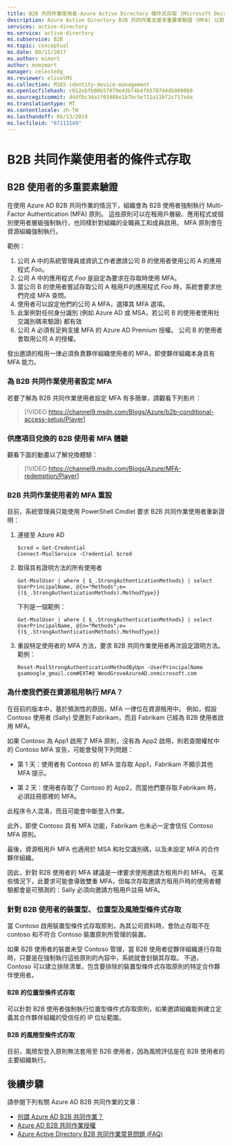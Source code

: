```yaml
---
title: B2B 共同作業使用者-Azure Active Directory 條件式存取 |Microsoft Docs
description: Azure Active Directory B2B 共同作業支援多重要素驗證 (MFA) 以對您的公司應用程式進行選擇性存取
services: active-directory
ms.service: active-directory
ms.subservice: B2B
ms.topic: conceptual
ms.date: 09/11/2017
ms.author: mimart
author: msmimart
manager: celestedg
ms.reviewer: elisolMS
ms.collection: M365-identity-device-management
ms.openlocfilehash: c012ebfb00b57079e43b74b4f6570744db980860
ms.sourcegitcommit: d4dfbc34a1f03488e1b7bc5e711a11b72c717ada
ms.translationtype: MT
ms.contentlocale: zh-TW
ms.lasthandoff: 06/13/2019
ms.locfileid: "67113149"
---
```

# <a name="conditional-access-for-b2b-collaboration-users"></a>B2B 共同作業使用者的條件式存取

## <a name="multi-factor-authentication-for-b2b-users"></a>B2B 使用者的多重要素驗證
在使用 Azure AD B2B 共同作業的情況下，組織會為 B2B 使用者強制執行 Multi-Factor Authentication (MFA) 原則。 這些原則可以在租用戶層級、應用程式或個別使用者層級強制執行，也同樣針對組織的全職員工和成員啟用。 MFA 原則會在資源組織強制執行。

範例：
1. 公司 A 中的系統管理員或資訊工作者邀請公司 B 的使用者使用公司 A 的應用程式 *Foo*。
2. 公司 A 中的應用程式 *Foo* 是設定為要求在存取時使用 MFA。
3. 當公司 B 的使用者嘗試存取公司 A 租用戶的應用程式 *Foo* 時，系統會要求他們完成 MFA 查問。
4. 使用者可以設定他們的公司 A MFA，選擇其 MFA 選項。
5. 此案例對任何身分識別 (例如 Azure AD 或 MSA，若公司 B 的使用者使用社交識別碼來驗證) 都有效
6. 公司 A 必須有足夠支援 MFA 的 Azure AD Premium 授權。 公司 B 的使用者會取用公司 A 的授權。

發出邀請的租用一律必須負責夥伴組織使用者的 MFA，即使夥伴組織本身具有 MFA 能力。

### <a name="setting-up-mfa-for-b2b-collaboration-users"></a>為 B2B 共同作業使用者設定 MFA
若要了解為 B2B 共同作業使用者設定 MFA 有多簡單，請觀看下列影片：

>[!VIDEO https://channel9.msdn.com/Blogs/Azure/b2b-conditional-access-setup/Player]

### <a name="b2b-users-mfa-experience-for-offer-redemption"></a>供應項目兌換的 B2B 使用者 MFA 體驗
觀看下面的動畫以了解兌換體驗：

>[!VIDEO https://channel9.msdn.com/Blogs/Azure/MFA-redemption/Player]

### <a name="mfa-reset-for-b2b-collaboration-users"></a>B2B 共同作業使用者的 MFA 重設
目前，系統管理員只能使用 PowerShell Cmdlet 要求 B2B 共同作業使用者重新證明：

1. 連接至 Azure AD

   ```
   $cred = Get-Credential
   Connect-MsolService -Credential $cred
   ```
2. 取得具有證明方法的所有使用者

   ```
   Get-MsolUser | where { $_.StrongAuthenticationMethods} | select UserPrincipalName, @{n="Methods";e={($_.StrongAuthenticationMethods).MethodType}}
   ```
   下列是一個範例：

   ```
   Get-MsolUser | where { $_.StrongAuthenticationMethods} | select UserPrincipalName, @{n="Methods";e={($_.StrongAuthenticationMethods).MethodType}}
   ```

3. 重設特定使用者的 MFA 方法，要求 B2B 共同作業使用者再次設定證明方法。 範例：

   ```
   Reset-MsolStrongAuthenticationMethodByUpn -UserPrincipalName gsamoogle_gmail.com#EXT#@ WoodGroveAzureAD.onmicrosoft.com
   ```

### <a name="why-do-we-perform-mfa-at-the-resource-tenancy"></a>為什麼我們要在資源租用執行 MFA？

在目前的版本中，基於預測性的原因，MFA 一律位在資源租用中。 例如，假設 Contoso 使用者 (Sally) 受邀到 Fabrikam，而且 Fabrikam 已經為 B2B 使用者啟用 MFA。

如果 Contoso 為 App1 啟用了 MFA 原則，沒有為 App2 啟用，則若查閱權杖中的 Contoso MFA 宣告，可能會發現下列問題：

* 第 1 天：使用者有 Contoso 的 MFA 並存取 App1，Fabrikam 不顯示其他 MFA 提示。

* 第 2 天：使用者存取了 Contoso 的 App2，而當他們要存取 Fabrikam 時，必須註冊那裡的 MFA。

此程序令人混淆，而且可能會中斷登入作業。

此外，即使 Contoso 具有 MFA 功能，Fabrikam 也未必一定會信任 Contoso MFA 原則。

最後，資源租用戶 MFA 也適用於 MSA 和社交識別碼，以及未設定 MFA 的合作夥伴組織。

因此，針對 B2B 使用者的 MFA 建議是一律要求使用邀請方租用戶的 MFA。 在某些情況下，此要求可能會導致雙重 MFA，但每次存取邀請方租用戶時的使用者體驗都會是可預測的：Sally 必須向邀請方租用戶註冊 MFA。

### <a name="device-based-location-based-and-risk-based-conditional-access-for-b2b-users"></a>針對 B2B 使用者的裝置型、 位置型及風險型條件式存取

當 Contoso 啟用裝置型條件式存取原則，為其公司資料時，會防止存取不在 contoso 和不符合 Contoso 裝置原則所管理的裝置。

如果 B2B 使用者的裝置未受 Contoso 管理，當 B2B 使用者從夥伴組織進行存取時，只要是在強制執行這些原則的內容中，系統就會封鎖其存取。 不過，Contoso 可以建立排除清單，包含要排除的裝置型條件式存取原則的特定合作夥伴使用者。

#### <a name="location-based-conditional-access-for-b2b"></a>B2B 的位置型條件式存取

可以針對 B2B 使用者強制執行位置型條件式存取原則，如果邀請組織能夠建立定義其合作夥伴組織的受信任的 IP 位址範圍。

#### <a name="risk-based-conditional-access-for-b2b"></a>B2B 的風險型條件式存取

目前，風險型登入原則無法套用至 B2B 使用者，因為風險評估是在 B2B 使用者的主要組織執行。

## <a name="next-steps"></a>後續步驟

請參閱下列有關 Azure AD B2B 共同作業的文章：

* [何謂 Azure AD B2B 共同作業？](what-is-b2b.md)
* [Azure AD B2B 共同作業授權](licensing-guidance.md)
* [Azure Active Directory B2B 共同作業常見問題 (FAQ)](faq.md)
